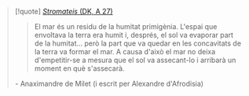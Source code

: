 > [!quote] [_Stromateis_ (DK, A 27)](https://www.wikisofia.cat/wiki/Recurs:Cites_d%27Anaximandre#)
>> El mar és un residu de la humitat primigènia. L'espai que envoltava la terra era humit i, després, el sol va evaporar part de la humitat... però la part que va quedar en les concavitats de la terra va formar el mar. A causa d'això el mar no deixa d'empetitir-se a mesura que el sol va assecant-lo i arribarà un moment en què s'assecarà.
>
> \- Anaximandre de Milet (i escrit per Alexandre d'Afrodisia)

